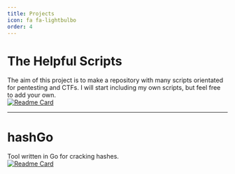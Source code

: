 ```yaml
---
title: Projects
icon: fa fa-lightbulbo
order: 4
---
```


# The Helpful Scripts

The aim of this project is to make a repository with many scripts orientated for pentesting and CTFs. I will start including my own scripts, but feel free to add your own.<br>
[![Readme Card](https://github-readme-stats.vercel.app/api/pin/?username=zeropio&repo=the_helpful_scripts&theme=dark)](https://github.com/zeropio/the_helpful_scripts)

---

# hashGo

Tool written in Go for cracking hashes.<br>
[![Readme Card](https://github-readme-stats.vercel.app/api/pin/?username=zeropio&repo=hashGo&theme=dark)](https://github.com/zeropio/hashGo)

